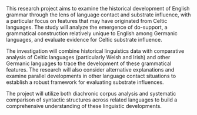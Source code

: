 This research project aims to examine the historical development of English grammar through the lens of language contact and substrate influence, with a particular focus on features that may have originated from Celtic languages. The study will analyze the emergence of do-support, a grammatical construction relatively unique to English among Germanic languages, and evaluate evidence for Celtic substrate influence.

The investigation will combine historical linguistics data with comparative analysis of Celtic languages (particularly Welsh and Irish) and other Germanic languages to trace the development of these grammatical features. The research will also consider alternative explanations and examine parallel developments in other language contact situations to establish a robust framework for evaluating substrate influences.

The project will utilize both diachronic corpus analysis and systematic comparison of syntactic structures across related languages to build a comprehensive understanding of these linguistic developments.